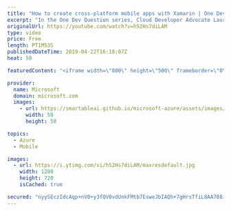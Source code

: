 ```yaml
---
title: "How to create cross-platform mobile apps with Xamarin | One Dev Question: Laurent Bugnion"
excerpt: "In the One Dev Question series, Cloud Developer Advocate Laurent Bugnion explains various development features of Azure. In this video, Laurent explains how to use native features in cross-platform mobile apps with Xamarin.   Get more information at: http://gslb.ch/298c-onedevquestion  Create your free"
originalUrl: https://youtube.com/watch?v=h52Hs7diLAM
type: video
price: Free
length: PT1M53S
publishedDateTime: 2019-04-22T16:18:07Z
heat: 50

featuredContent: "<iframe width=\"800\" height=\"500\" frameborder=\"0\" src=\"https://www.youtube.com/embed/h52Hs7diLAM\" allow=\"accelerometer; autoplay; encrypted-media; gyroscope; picture-in-picture\" allowfullscreen></iframe>"

provider:
  name: Microsoft
  domain: microsoft.com
  images:
    - url: https://smartableai.github.io/microsoft-azure/assets/images/organizations/microsoft.com-50x50.jpg
      width: 50
      height: 50

topics:
  - Azure
  - Mobile

images:
  - url: https://i.ytimg.com/vi/h52Hs7diLAM/maxresdefault.jpg
    width: 1280
    height: 720
    isCached: true

secured: "nyySEczIdcAqp+nV0+y3fQV0vdUnkFMtb7EsweJbIAQh+7gHrsTfiL8AA788iZEcheG9+IzKCX7zDzu8ElZmj1xrcCwc0Ig4RMiSTrdOB02G1du5VBU1v60lxqA1ALCaB33X7hhJT0is9/efPHvm34GKG9JhOsJMvrrwGJBwvhDqWiu62ereaFmODcD2qRp7splnFMY8Cfr3GTjAXxSYfj4VZ6VlnpTMTcrx0eXp00f2E/++vu4DGzl7umYE/JVn5LMzQng5mrAVmWCEoievAAKG1259SgbuNy1uJg9ZJ4+z6MKwP48CKYSW8PacJsUalxeHl4kIYbSraM3p6Rqbxh143Vai4E/BpeYkNGqQXhKt5Uge1y7zkURkgxMHDUEeKeTdgJiYQgRiki+gX+lvBNJJl/eZt8jePdICWCtH53U=;AXN+XcPt+NzWpVUXBBUThw=="
---
```


